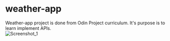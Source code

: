 # weather-app
Weather-app project is done from Odin Project curriculum. It's purpose is to learn implement APIs. <br>
![Screenshot_1](https://user-images.githubusercontent.com/69111239/185747411-a704ab59-6471-426d-9c6e-79497e167a42.png)
